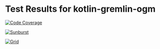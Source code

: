# Test Results for kotlin-gremlin-ogm

[![Code Coverage](https://codecov.io/gh/pm-dev/kotlin-gremlin-ogm/branch/code-cov/graph/badge.svg)](https://codecov.io/gh/pm-dev/kotlin-gremlin-ogm/branch/code-cov)

[![Sunburst](https://codecov.io/gh/pm-dev/kotlin-gremlin-ogm/branch/master/graphs/sunburst.svg)](https://codecov.io/gh/pm-dev/kotlin-gremlin-ogm/branch/code-cov)

[![Grid](https://codecov.io/gh/pm-dev/kotlin-gremlin-ogm/branch/master/graphs/tree.svg)](https://codecov.io/gh/pm-dev/kotlin-gremlin-ogm/branch/code-cov)
